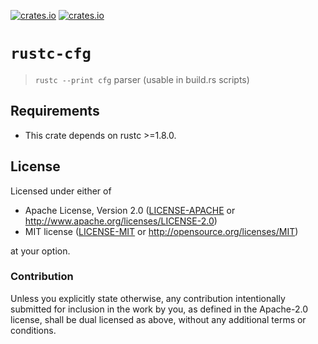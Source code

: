 [![crates.io](https://img.shields.io/crates/d/rustc-cfg.svg)](https://crates.io/crates/rustc-cfg)
[![crates.io](https://img.shields.io/crates/v/rustc-cfg.svg)](https://crates.io/crates/rustc-cfg)

# `rustc-cfg`

> `rustc --print cfg` parser (usable in build.rs scripts)

## Requirements

- This crate depends on rustc >=1.8.0.

## License

Licensed under either of

- Apache License, Version 2.0 ([LICENSE-APACHE](LICENSE-APACHE) or
  http://www.apache.org/licenses/LICENSE-2.0)
- MIT license ([LICENSE-MIT](LICENSE-MIT) or http://opensource.org/licenses/MIT)

at your option.

### Contribution

Unless you explicitly state otherwise, any contribution intentionally submitted for inclusion in the
work by you, as defined in the Apache-2.0 license, shall be dual licensed as above, without any
additional terms or conditions.
